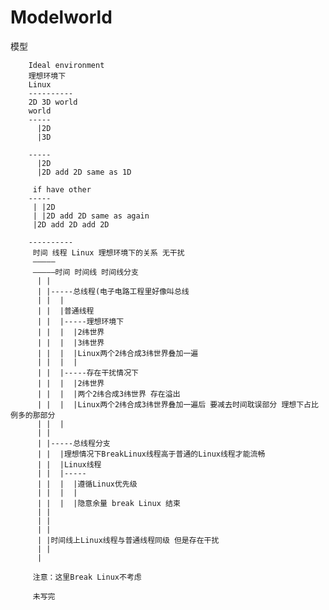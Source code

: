 # Modelworld
模型

        Ideal environment
        理想环境下
        Linux
        ----------
        2D 3D world
        world
        -----
          |2D
          |3D
          
        -----
          |2D
          |2D add 2D same as 1D
          
         if have other
        -----
         | |2D
         | |2D add 2D same as again
         |2D add 2D add 2D 
        
        ----------   
         时间 线程 Linux 理想环境下的关系 无干扰 
         ————— 
         —————时间 时间线 时间线分支
          | |
          | |-----总线程(电子电路工程里好像叫总线
          | |  |
          | |  |普通线程
          | |  |-----理想环境下
          | |  |  |2纬世界
          | |  |  |3纬世界
          | |  |  |Linux两个2纬合成3纬世界叠加一遍
          | |  |  |
          | |  |-----存在干扰情况下
          | |  |  |2纬世界
          | |  |  |两个2纬合成3纬世界 存在溢出
          | |  |  |Linux两个2纬合成3纬世界叠加一遍后 要减去时间耽误部分 理想下占比例多的那部分
          | |  |
          | |
          | |-----总线程分支
          | |  |理想情况下BreakLinux线程高于普通的Linux线程才能流畅
          | |  |Linux线程
          | |  |-----
          | |  |  |遵循Linux优先级
          | |  |  |
          | |  |  |隐意余量 break Linux 结束
          | |
          | |
          | |
          | |时间线上Linux线程与普通线程同级 但是存在干扰
          | |
          |
          
         注意：这里Break Linux不考虑
       
         未写完

